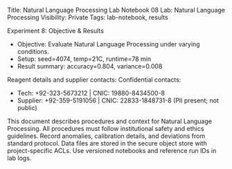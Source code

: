 Title: Natural Language Processing Lab Notebook 08
Lab: Natural Language Processing
Visibility: Private
Tags: lab-notebook, results

Experiment 8: Objective & Results
- Objective: Evaluate Natural Language Processing under varying conditions.
- Setup: seed=4074, temp=21C, runtime=78 min
- Result summary: accuracy=0.804, variance=0.008

Reagent details and supplier contacts:
Confidential contacts:
- Tech: +92-323-5673212 | CNIC: 19880-8434500-8
- Supplier: +92-359-5191056 | CNIC: 22833-1848731-8
(PII present; not public)

This document describes procedures and context for Natural Language Processing.
All procedures must follow institutional safety and ethics guidelines.
Record anomalies, calibration details, and deviations from standard protocol.
Data files are stored in the secure object store with project-specific ACLs.
Use versioned notebooks and reference run IDs in lab logs.
